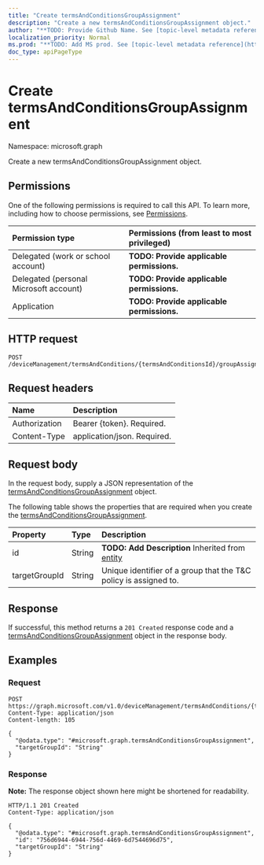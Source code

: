 ```yaml
---
title: "Create termsAndConditionsGroupAssignment"
description: "Create a new termsAndConditionsGroupAssignment object."
author: "**TODO: Provide Github Name. See [topic-level metadata reference](https://msgo.azurewebsites.net/add/document/guidelines/metadata.html#topic-level-metadata)**"
localization_priority: Normal
ms.prod: "**TODO: Add MS prod. See [topic-level metadata reference](https://msgo.azurewebsites.net/add/document/guidelines/metadata.html#topic-level-metadata)**"
doc_type: apiPageType
---
```


# Create termsAndConditionsGroupAssignment
Namespace: microsoft.graph



Create a new termsAndConditionsGroupAssignment object.

## Permissions
One of the following permissions is required to call this API. To learn more, including how to choose permissions, see [Permissions](/graph/permissions-reference).

|Permission type|Permissions (from least to most privileged)|
|:---|:---|
|Delegated (work or school account)|**TODO: Provide applicable permissions.**|
|Delegated (personal Microsoft account)|**TODO: Provide applicable permissions.**|
|Application|**TODO: Provide applicable permissions.**|

## HTTP request

<!-- {
  "blockType": "ignored"
}
-->
``` http
POST /deviceManagement/termsAndConditions/{termsAndConditionsId}/groupAssignments
```

## Request headers
|Name|Description|
|:---|:---|
|Authorization|Bearer {token}. Required.|
|Content-Type|application/json. Required.|

## Request body
In the request body, supply a JSON representation of the [termsAndConditionsGroupAssignment](../resources/termsandconditionsgroupassignment.md) object.

The following table shows the properties that are required when you create the [termsAndConditionsGroupAssignment](../resources/termsandconditionsgroupassignment.md).

|Property|Type|Description|
|:---|:---|:---|
|id|String|**TODO: Add Description** Inherited from [entity](../resources/entity.md)|
|targetGroupId|String|Unique identifier of a group that the T&C policy is assigned to.|



## Response

If successful, this method returns a `201 Created` response code and a [termsAndConditionsGroupAssignment](../resources/termsandconditionsgroupassignment.md) object in the response body.

## Examples

### Request
<!-- {
  "blockType": "request",
  "name": "create_termsandconditionsgroupassignment_from_"
}
-->
``` http
POST https://graph.microsoft.com/v1.0/deviceManagement/termsAndConditions/{termsAndConditionsId}/groupAssignments
Content-Type: application/json
Content-length: 105

{
  "@odata.type": "#microsoft.graph.termsAndConditionsGroupAssignment",
  "targetGroupId": "String"
}
```


### Response
**Note:** The response object shown here might be shortened for readability.
<!-- {
  "blockType": "response",
  "truncated": true,
  "@odata.type": "microsoft.graph.termsAndConditionsGroupAssignment"
}
-->
``` http
HTTP/1.1 201 Created
Content-Type: application/json

{
  "@odata.type": "#microsoft.graph.termsAndConditionsGroupAssignment",
  "id": "756d6944-6944-756d-4469-6d7544696d75",
  "targetGroupId": "String"
}
```

